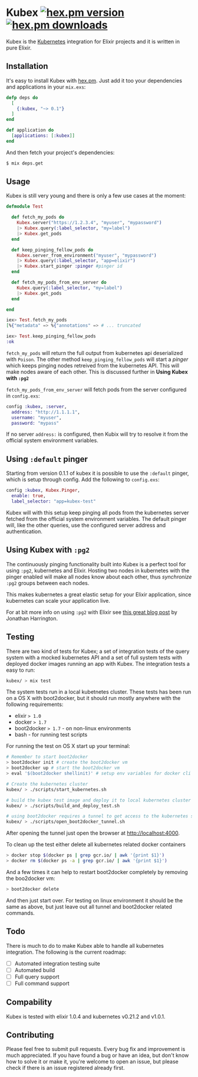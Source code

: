# Kubex [![hex.pm version](https://img.shields.io/hexpm/v/kubex.svg?style=flat)](https://hex.pm/packages/kubex) [![hex.pm downloads](https://img.shields.io/hexpm/dt/kubex.svg?style=flat)](https://hex.pm/packages/kubex)

Kubex is the [Kubernetes](http://kubernetes.io/) integration for Elixir projects and it is written in pure Elixir.

## Installation

It's easy to install Kubex with [hex.pm](https://hex.pm). Just add it too your dependencies and applications in your `mix.exs`:

```elixir
defp deps do
  [
    {:kubex, "~> 0.1"}
  ]
end

def application do
  [applications: [:kubex]]
end
```

And then fetch your project's dependencies:

```bash
$ mix deps.get
```

## Usage

Kubex is still very young and there is only a few use cases at the moment:

```elixir
defmodule Test

  def fetch_my_pods do
    Kubex.server("https://1.2.3.4", "myuser", "mypassword")
    |> Kubex.query(:label_selector, "my=label")
    |> Kubex.get_pods
  end

  def keep_pinging_fellow_pods do
    Kubex.server_from_environment("myuser", "mypassword")
    |> Kubex.query(:label_selector, "app=elixir")
    |> Kubex.start_pinger :pinger #pinger id
  end

  def fetch_my_pods_from_env_server do
    Kubex.query(:label_selector, "my=label")
    |> Kubex.get_pods
  end

end
```

```elixir
iex> Test.fetch_my_pods
[%{"metadata" => %{"annotations" => # ... truncated

iex> Test.keep_pinging_fellow_pods
:ok
```

`fetch_my_pods` will return the full output from kubernetes api deserialized with `Poison`. The other method `keep_pinging_fellow_pods` will start a _pinger_ which keeps pinging nodes retreived from the kubernetes API. This will make nodes aware of each other. This is discussed further in **Using Kubex with `:pg2`**

`fetch_my_pods_from_env_server` will fetch pods from the server configured in `config.exs`:

```elixir
config :kubex, :server,
  address: "http://1.1.1.1",
  username: "myuser",
  password: "mypass"
```

If no server `address:` is configured, then Kubix will try to resolve it from the official system environment variables.

## Using `:default` pinger
Starting from version 0.1.1 of kubex it is possible to use the `:default` pinger, which is setup through config. Add the following to `config.exs`:

```elixir
config :kubex, Kubex.Pinger,
  enable: true,
  label_selector: "app=kubex-test"
```

Kubex will with this setup keep pinging all pods from the kubernetes server fetched from the official system environment variables. The default pinger will, like the other queries, use the configured server address and authentication.

## Using Kubex with `:pg2`
The continuously pinging functionality built into Kubex is a perfect tool for using `:pg2`, kubernetes and Elixir. Hosting two nodes in kubernetes with the pinger enabled will make all nodes know about each other, thus _synchronize_ `:pg2` groups between each nodes.

This makes kubernetes a great elastic setup for your Elixir application, since kubernetes can scale your application live.

For at bit more info on using `:pg2` with Elixir see [this great blog post](http://blog.jonharrington.org/elixir-and-docker/) by Jonathan Harrington.

## Testing
There are two kind of tests for Kubex; a set of integration tests of the query system with a mocked kubernetes API and a set of full system tests with deployed docker images running an app with Kubex.
The integration tests a easy to run:

```bash
kubex/ > mix test
```

The system tests run in a local kubetnetes cluster. These tests has been run on a OS X with boot2docker, but it should run mostly anywhere with the following requirements:

* elixir `> 1.0`
* docker `> 1.7`
* boot2docker `> 1.7` - on non-linux environments
* bash - for running test scripts

For running the test on OS X start up your terminal:

```bash
# Remember to start boot2docker
> boot2docker init # create the boot2docker vm
> boot2docker up # start the boot2docker vm
> eval '$(boot2docker shellinit)' # setup env variables for docker cli

# Create the kubernetes cluster
kubex/ > ./scripts/start_kubernetes.sh

# build the kubex test image and deploy it to local kubernetes cluster
kubex/ > ./scripts/build_and_deploy_test.sh

# using boot2docker requires a tunnel to get access to the kubernetes service and api
kubex/ > ./scripts/open_boot2docker_tunnel.sh
```

After opening the tunnel just open the browser at [http://localhost:4000](http://localhost:4000).

To clean up the test either delete all kubernetes related docker containers

```bash
> docker stop $(docker ps | grep gcr.io/ | awk '{print $1}')
> docker rm $(docker ps -a | grep gcr.io/ | awk '{print $1}')
```

And a few times it can help to restart boot2docker completely by removing the boo2docker vm:

```bash
> boot2docker delete
```

And then just start over. For testing on linux environment it should be the same as above, but just leave out all tunnel and boot2docker related commands.

## Todo

There is much to do to make Kubex able to handle all kubernetes integration. The following is the current roadmap:

* [ ] Automated integration testing suite
* [ ] Automated build
* [ ] Full query support
* [ ] Full command support

## Compability
Kubex is tested with elixir 1.0.4 and kubernetes v0.21.2 and v1.0.1.

## Contributing

Please feel free to submit pull requests. Every bug fix and improvement is much appreciated.
If you have found a bug or have an idea, but don't know how to solve it or make it, you're welcome to open an issue, but please check if there is an issue registered already first.
